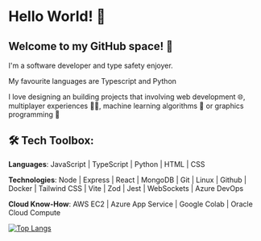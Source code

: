 # Hello World!  🚀

## Welcome to my GitHub space! 👋

I'm a software developer and type safety enjoyer. 

My favourite languages are Typescript and Python

I love designing an building projects that involving web development 🌐, multiplayer experiences 🤼‍♂️, machine learning algorithms 🤖 or graphics programming 🎨


## 🛠️ Tech Toolbox:
**Languages**: JavaScript | TypeScript | Python | HTML | CSS

**Technologies**: Node | Express | React | MongoDB | Git | Linux | Github | Docker | Tailwind CSS | Vite | Zod | Jest | WebSockets | Azure DevOps

**Cloud Know-How**: AWS EC2 | Azure App Service | Google Colab | Oracle Cloud Compute

[![Top Langs](https://github-readme-stats.vercel.app/api/top-langs/?username=slooi&layout=compact)](https://github.com/anuraghazra/github-readme-stats)
